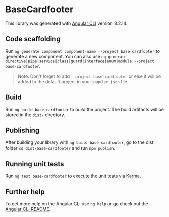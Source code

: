 # BaseCardfooter

This library was generated with [Angular CLI](https://github.com/angular/angular-cli) version 8.2.14.

## Code scaffolding

Run `ng generate component component-name --project base-cardfooter` to generate a new component. You can also use `ng generate directive|pipe|service|class|guard|interface|enum|module --project base-cardfooter`.
> Note: Don't forget to add `--project base-cardfooter` or else it will be added to the default project in your `angular.json` file. 

## Build

Run `ng build base-cardfooter` to build the project. The build artifacts will be stored in the `dist/` directory.

## Publishing

After building your library with `ng build base-cardfooter`, go to the dist folder `cd dist/base-cardfooter` and run `npm publish`.

## Running unit tests

Run `ng test base-cardfooter` to execute the unit tests via [Karma](https://karma-runner.github.io).

## Further help

To get more help on the Angular CLI use `ng help` or go check out the [Angular CLI README](https://github.com/angular/angular-cli/blob/master/README.md).
